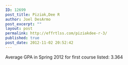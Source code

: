 ```yaml
---
ID: 12699
post_title: Piziak,Dee R
author: Joel DesArmo
post_excerpt: ""
layout: post
permalink: http://effrtlss.com/piziakdee-r-3/
published: true
post_date: 2012-11-02 20:52:42
---
```

<p>Average GPA in Spring 2012 for first course listed: 3.364</p>
